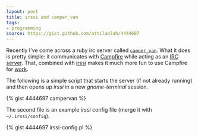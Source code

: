 ```yaml
---
layout: post
title: irssi and camper_van
tags:
- programming
source: https://gist.github.com/attilaolah/4444697
---
```


Recently I've come across a ruby irc server called [`camper_van`][1]. What it
does is pretty simple: it communicates with [Campfire][2] while acting as an
[IRC server][3]. That, combined with [irssi][4] makes it much more fun to use
Campfire for [work][5].

[1]: https://github.com/aniero/camper_van
[2]: https://campfirenow.com/
[3]: https://en.wikipedia.org/wiki/Internet_Relay_Chat
[4]: https://www.irssi.org/
[5]: https://www.vemble.com/

The following is a simple script that starts the server (if not already
running) and then opens up *irssi* in a new *gnome-terminal* session.

{% gist 4444697 campervan %}

The second file is an example *irssi* config file (merge it with
`~/.irssi/config`).

{% gist 4444697 irssi-config.pl %}
